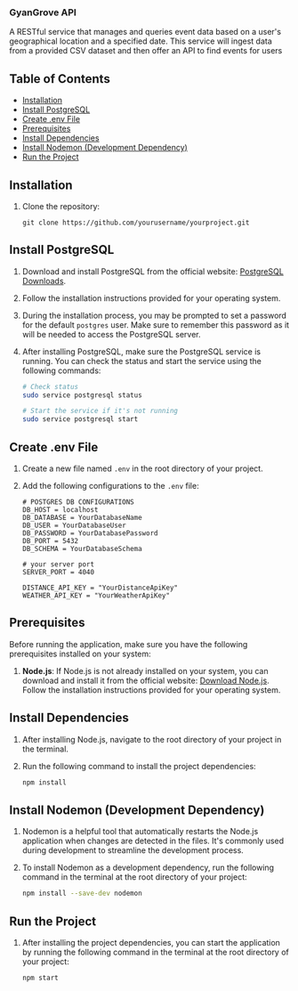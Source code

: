 ### GyanGrove API

A RESTful service that manages and queries event data based
on a user's geographical location and a specified date. This service will ingest data from a provided CSV dataset and then offer an API to find events for users

## Table of Contents
- [Installation](#installation)
- [Install PostgreSQL](#install-postgresql)
- [Create .env File](#create-env-file)
- [Prerequisites](#prerequisites)
- [Install Dependencies](#install-dependencies)
- [Install Nodemon (Development Dependency)](#install-nodemon-development-dependency)
- [Run the Project](#run-the-project)

## Installation

1. Clone the repository:
   ```
   git clone https://github.com/yourusername/yourproject.git
   ```
## Install PostgreSQL

1. Download and install PostgreSQL from the official website: [PostgreSQL Downloads](https://www.postgresql.org/download/).

2. Follow the installation instructions provided for your operating system.

3. During the installation process, you may be prompted to set a password for the default `postgres` user. Make sure to remember this password as it will be needed to access the PostgreSQL server.

4. After installing PostgreSQL, make sure the PostgreSQL service is running. You can check the status and start the service using the following commands:

   ```sh
   # Check status
   sudo service postgresql status

   # Start the service if it's not running
   sudo service postgresql start
    ```
## Create .env File

1. Create a new file named `.env` in the root directory of your project.

2. Add the following configurations to the `.env` file:

   ```plaintext
   # POSTGRES DB CONFIGURATIONS
   DB_HOST = localhost
   DB_DATABASE = YourDatabaseName
   DB_USER = YourDatabaseUser
   DB_PASSWORD = YourDatabasePassword
   DB_PORT = 5432
   DB_SCHEMA = YourDatabaseSchema

   # your server port
   SERVER_PORT = 4040 

   DISTANCE_API_KEY = "YourDistanceApiKey"
   WEATHER_API_KEY = "YourWeatherApiKey"
    ```

## Prerequisites

Before running the application, make sure you have the following prerequisites installed on your system:

1. **Node.js**: If Node.js is not already installed on your system, you can download and install it from the official website: [Download Node.js](https://nodejs.org/). Follow the installation instructions provided for your operating system.

## Install Dependencies

1. After installing Node.js, navigate to the root directory of your project in the terminal.

2. Run the following command to install the project dependencies:

   ```sh
   npm install
    ```

## Install Nodemon (Development Dependency)

1. Nodemon is a helpful tool that automatically restarts the Node.js application when changes are detected in the files. It's commonly used during development to streamline the development process.

2. To install Nodemon as a development dependency, run the following command in the terminal at the root directory of your project:

   ```sh
   npm install --save-dev nodemon
    ```

## Run the Project

1. After installing the project dependencies, you can start the application by running the following command in the terminal at the root directory of your project:

   ```sh
   npm start
    ```